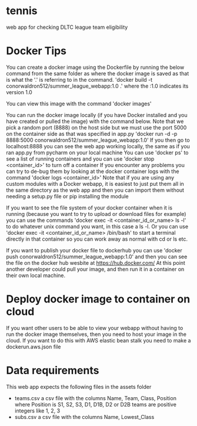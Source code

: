 # tennis
web app for checking DLTC league team eligibility

# Docker Tips
You can create a docker image using the Dockerfile by running the below command from the same folder as where the docker image is saved as that is what the '.' is referring to in the command.
'docker build -t conorwaldron512/summer_league_webapp:1.0 .' where the :1.0 indicates its version 1.0

You can view this image with the command 'docker images'

You can run the docker image locally (if you have Docker installed and you have created or pulled the image) with the command below. Note that we pick a random port (8888) on the host side but we must use the port 5000 on the container side as that was specified in app.py
'docker run -d -p 8888:5000 conorwaldron512/summer_league_webapp:1.0'
If you then go to localhost:8888 you can see the web app working locally, the same as if you ran app.py from pycharm on your local machine
You can use 'docker ps' to see a list of running containers and you can use 'docker stop <container_id>' to turn off a container
If you encounter any problems you can try to de-bug them by looking at the docker container logs with the command 'docker logs <container_id>'
Note that if you are using any custom modules with a Docker webapp, it is easiest to just put them all in the same directory as the web app and then you can import them without needing a setup.py file or pip installing the module

If you want to see the file system of your docker container when it is running (because you want to try to upload or download files for example) you can use the commands 'docker exec -it <container_id_or_name> ls -l' to do whatever unix command you want, in this case a ls -l. Or you can use 'docker exec -it <container_id_or_name> /bin/bash' to start a terminal directly in that container so you can work away as normal with cd or ls etc.

If you want to publish your docker file to dockerhub you can use 'docker push conorwaldron512/summer_league_webapp:1.0' and then you can see the file on the docker hub wesbite at https://hub.docker.com/
At this point another developer could pull your image, and then run it in a container on their own local machine.

# Deploy docker image to container on cloud
If you want other users to be able to view your webapp without having to run the docker image themselves, then you need to host your image in the cloud.
If you want to do this with AWS elastic bean stalk you need to make a dockerun.aws.json file

# Data requirements
This web app expects the following files in the assets folder
* teams.csv a csv file with the columns Name, Team, Class, Position where Position is S1, S2, S3, D1, D1B, D2 or D2B teams are positive integers like 1, 2, 3
* subs.csv a csv file with the columns Name, Lowest_Class


